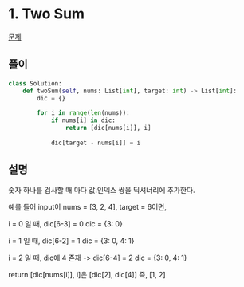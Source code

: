 # 1. Two Sum

[문제](https://leetcode.com/problems/two-sum/)

## 풀이

```python
class Solution:
    def twoSum(self, nums: List[int], target: int) -> List[int]:
        dic = {}
        
        for i in range(len(nums)):
            if nums[i] in dic:
                return [dic[nums[i]], i]
            
            dic[target - nums[i]] = i 
```

## 설명

숫자 하나를 검사할 때 마다 값:인덱스 쌍을 딕셔너리에 추가한다. 

예를 들어 input이 nums = [3, 2, 4], target = 6이면, 

i = 0 일 때, dic[6-3] = 0 dic = {3: 0}

i = 1 일 때, dic[6-2] = 1 dic = {3: 0, 4: 1}

i = 2 일 때, dic에 4 존재 -> dic[6-4] = 2 dic = {3: 0, 4: 1}

return [dic[nums[i]], i]은 [dic[2], dic[4]] 즉, [1, 2]

